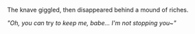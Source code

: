 The knave giggled, then disappeared behind a mound of riches.

*"Oh, you can* try *to keep me, babe... I'm not stopping you~"*